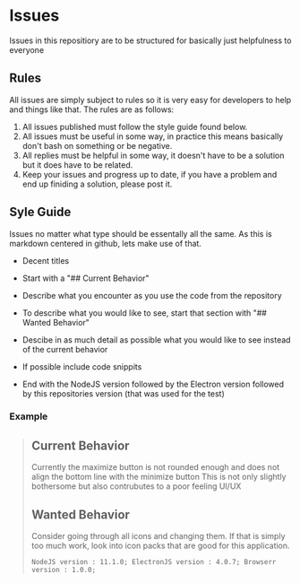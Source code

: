 # Issues

Issues in this repositiory are to be structured for basically just helpfulness to everyone

## Rules

All issues are simply subject to rules so it is very easy for developers to help and things like that.
The rules are as follows:

1. All issues published must follow the style guide found below.
2. All issues must be useful in some way, in practice this means basically don't bash on something or be negative.
3. All replies must be helpful in some way, it doesn't have to be a solution but it does have to be related.
4. Keep your issues and progress up to date, if you have a problem and end up finiding a solution, please post it.

## Syle Guide

Issues no matter what type should be essentally all the same.
As this is markdown centered in github, lets make use of that.

  * Decent titles
  * Start with a "## Current Behavior"
  * Describe what you encounter as you use the code from the repository
  * To describe what you would like to see, start that section with "## Wanted Behavior"
  * Descibe in as much detail as possible what you would like to see instead of the current behavior
  * If possible include code snippits

  * End with the NodeJS version followed by the Electron version followed by this repositories version (that was used for the test)

### Example

> ## Current Behavior
> Currently the maximize button is not rounded enough and does not align the bottom line with the minimize button
> This is not only slightly bothersome but also contrubutes to a poor feeling UI/UX
> ## Wanted Behavior
> Consider going through all icons and changing them. If that is simply too much work, look into icon packs that are good for this application.
>
>
>
> ```NodeJS version : 11.1.0; ElectronJS version : 4.0.7; Browserr version : 1.0.0;```
